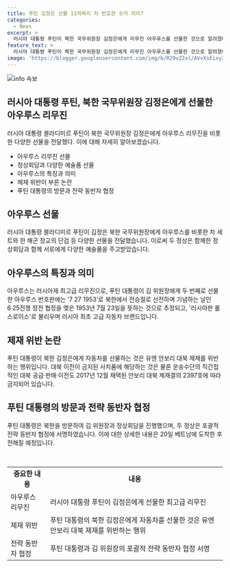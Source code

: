 ```yaml
---
title: 푸틴 김정은 선물 11억짜리 차 번호판 숫자 의미?
categories:
  - News
excerpt: >
  러시아 대통령 푸틴이 북한 국무위원장 김정은에게 리무진 아우루스를 선물한 것으로 알려졌다. 이는 푸틴이 김정은에게 두 번째로 선물한 아우루스로, 이에 대한 비난과 논란이 일고 있다. 해당 아우루스는 러시아 최초 고급 자동차 브랜드로, 김 위원장에게 선물하는 것은 유엔 안보리 대북 제재를 위반하는 것으로 지적되고 있다. 두 정상은 포괄적 전략 동반자 협정에도 서명했으며, 푸틴 대통령은 북한 방문을 마치고 베트남으로 향했다고 전해졌다.
feature_text: >
  러시아 대통령 푸틴이 북한 국무위원장 김정은에게 리무진 아우루스를 선물한 것으로 알려졌다. 이는 푸틴이 김정은에게 두 번째로 선물한 아우루스로, 이에 대한 비난과 논란이 일고 있다. 해당 아우루스는 러시아 최초 고급 자동차 브랜드로, 김 위원장에게 선물하는 것은 유엔 안보리 대북 제재를 위반하는 것으로 지적되고 있다. 두 정상은 포괄적 전략 동반자 협정에도 서명했으며, 푸틴 대통령은 북한 방문을 마치고 베트남으로 향했다고 전해졌다.
image: 'https://blogger.googleusercontent.com/img/b/R29vZ2xl/AVvXsEixyZcFfHzMRdzZMjFBmAUKJYCLCGyLL1o632UiGVXcaFdKo_bkvkuCioo0uUKlGfBVcT3P84aROyZIXSBEx3Aw5nCQ3pTgDom1WDC4m8eifvWiAmWEEVb4x6G_l8C0QH225ldMjyaFvpxGEBGNO37VmDTDMHGhJPq73UglMfDca1-0aw/s1600/blogspot.png'
---
```


<p><img src="https://blogger.googleusercontent.com/img/b/R29vZ2xl/AVvXsEixyZcFfHzMRdzZMjFBmAUKJYCLCGyLL1o632UiGVXcaFdKo_bkvkuCioo0uUKlGfBVcT3P84aROyZIXSBEx3Aw5nCQ3pTgDom1WDC4m8eifvWiAmWEEVb4x6G_l8C0QH225ldMjyaFvpxGEBGNO37VmDTDMHGhJPq73UglMfDca1-0aw/s1600/blogspot.png" alt="info 속보" /></p>

<h2 data-ke-size="size26">러시아 대통령 푸틴, 북한 국무위원장 김정은에게 선물한 아우루스 리무진</h2>

<p data-ke-size="size16">러시아 대통령 블라디미르 푸틴이 북한 국무위원장 김정은에게 아우루스 리무진을 비롯한 다양한 선물을 전달했다. 이에 대해 자세히 알아보겠습니다.</p>

<ul>
  <li>아우루스 리무진 선물</li>
  <li>정상회담과 다양한 예술품 선물</li>
  <li>아우루스의 특징과 의미</li>
  <li>제재 위반이 부른 논란</li>
  <li>푸틴 대통령의 방문과 전략 동반자 협정</li>
</ul>

<h2 data-ke-size="size26">아우루스 선물</h2>

<p data-ke-size="size16">러시아 대통령 블라디미르 푸틴이 김정은 북한 국무위원장에게 아우루스를 비롯한 차 세트와 한 해군 장교의 단검 등 다양한 선물을 전달했습니다. 이로써 두 정상은 함께한 정상회담과 함께 서로에게 다양한 예술품을 주고받았습니다.</p>

<h2 data-ke-size="size26">아우루스의 특징과 의미</h2>

<p data-ke-size="size16">아우루스는 러시아제 최고급 리무진으로, 푸틴 대통령이 김 위원장에게 두 번째로 선물한 아우루스 번호판에는 '7 27 1953'로 북한에서 전승절로 선전하며 기념하는 날인 6·25전쟁 정전 협정을 맺은 1953년 7월 23일을 뜻하는 것으로 추정되고, '러시아판 롤스로이스'로 불리우며 러시아 최초 고급 자동차 브랜드입니다.</p>

<h2 data-ke-size="size26">제재 위반 논란</h2>

<p data-ke-size="size16">푸틴 대통령이 북한 김정은에게 자동차를 선물하는 것은 유엔 안보리 대북 제재를 위반하는 행위입니다. 대북 이전이 금지된 사치품에 해당하는 것은 물론 운송수단의 직간접적인 대북 공급·판매·이전도 2017년 12월 채택된 안보리 대북 제재결의 2397호에 따라 금지되어 있습니다.</p>

<h2 data-ke-size="size26">푸틴 대통령의 방문과 전략 동반자 협정</h2>

<p data-ke-size="size16">푸틴 대통령은 북한을 방문하여 김 위원장과 정상회담을 진행했으며, 두 정상은 포괄적 전략 동반자 협정에 서명하였습니다. 이에 대한 상세한 내용은 20일 베트남에 도착한 후 전해질 예정입니다.</p>

<p data-ke-size="size16">&nbsp;</p>

<table>
  <tbody>
    <tr>
      <td style="text-align: center; height: 17px;"><b>중요한 내용</b></td>
      <td style="text-align: center; height: 17px;"><b>내용</b></td>
    </tr>
    <tr>
      <td style="text-align: left; height: 17px;">아우루스 리무진</td>
      <td style="text-align: left; height: 17px;">러시아 대통령 푸틴이 김정은에게 선물한 최고급 리무진</td>
    </tr>
    <tr>
      <td style="text-align: left; height: 17px;">제재 위반</td>
      <td style="text-align: left; height: 17px;">푸틴 대통령의 북한 김정은에게 자동차를 선물한 것은 유엔 안보리 대북 제재를 위반하는 행위</td>
    </tr>
    <tr>
      <td style="text-align: left; height: 17px;">전략 동반자 협정</td>
      <td style="text-align: left; height: 17px;">푸틴 대통령과 김 위원장의 포괄적 전략 동반자 협정 서명</td>
    </tr>
  </tbody>
</table>


